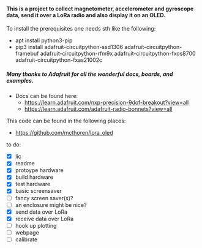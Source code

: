 #### This is a project to collect magnetometer, accelerometer and gyroscope data, send it over a LoRa radio and also display it on an OLED.

To install the prerequisites one needs sth like the following:
* apt install python3-pip
* pip3 install adafruit-circuitpython-ssd1306 adafruit-circuitpython-framebuf adafruit-circuitpython-rfm9x adafruit-circuitpython-fxos8700 adafruit-circuitpython-fxas21002c

##### Many thanks to Adafruit for all the wonderful docs, boards, and examples.
* Docs can be found here:
  * https://learn.adafruit.com/nxp-precision-9dof-breakout?view=all
  * https://learn.adafruit.com/adafruit-radio-bonnets?view=all


This code can be found in the following places:
* https://github.com/mcthoren/lora_oled

to do:
- [x] lic
- [x] readme
- [x] protoype hardware
- [x] build hardware
- [x] test hardware
- [x] basic screensaver
- [ ] fancy screen saver(s)?
- [ ] an enclosure might be nice?
- [x] send data over LoRa
- [x] receive data over LoRa
- [ ] hook up plotting
- [ ] webpage
- [ ] calibrate
